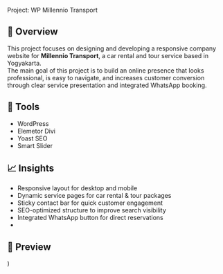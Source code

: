 Project: WP Millennio Transport

## 🎯 Overview
This project focuses on designing and developing a responsive company website for **Millennio Transport**, a car rental and tour service based in Yogyakarta.  
The main goal of this project is to build an online presence that looks professional, is easy to navigate, and increases customer conversion through clear service presentation and integrated WhatsApp booking.

## 🧰 Tools
- WordPress
- Elemetor Divi
- Yoast SEO
- Smart Slider

## 📈 Insights
- Responsive layout for desktop and mobile  
- Dynamic service pages for car rental & tour packages  
- Sticky contact bar for quick customer engagement  
- SEO-optimized structure to improve search visibility  
- Integrated WhatsApp button for direct reservations
- 
## 📸 Preview
[](https://millenniotrans.com/))
